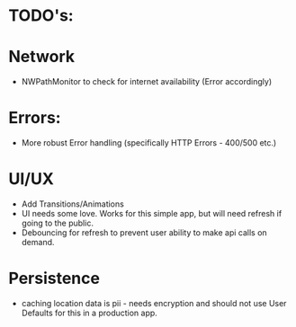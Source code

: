 #  TODO's:

# Network
- NWPathMonitor to check for internet availability (Error accordingly)

# Errors:
- More robust Error handling (specifically HTTP Errors - 400/500 etc.)

# UI/UX
- Add Transitions/Animations
- UI needs some love. Works for this simple app, but will need refresh if going to the public.
- Debouncing for refresh to prevent user ability to make api calls on demand.

# Persistence
- caching location data is pii - needs encryption and should not use User Defaults for this in a production app.
